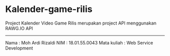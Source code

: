 # Kalender-game-rilis
Project Kalender Video Game Rilis merupakan project API menggunakan RAWG.IO API
<hr>
Nama        : Moh Ardi Rizaldi 
NIM         : 18.01.55.0043
Mata kuliah : Web Service Development
